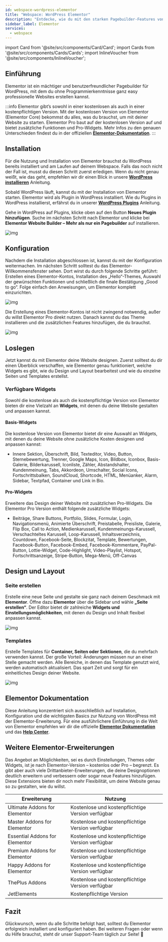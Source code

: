 ```yaml
---
id: webspace-wordpress-elementor
title: "Webspace: WordPress Elementor"
description: "Entdecke, wie du mit den starken Pagebuilder-Features von Elementor kinderleicht professionelle WordPress-Websites erstellst → Jetzt mehr erfahren"
sidebar_label: Elementor
services:
  - webspace
---
```



import Card from '@site/src/components/Card/Card';
import Cards from '@site/src/components/Cards/Cards';
import InlineVoucher from '@site/src/components/InlineVoucher';



## Einführung

Elementor ist ein mächtiger und benutzerfreundlicher Pagebuilder für WordPress, mit dem du ohne Programmierkenntnisse ganz easy professionelle Websites erstellen kannst.

:::info
Elementor gibt’s sowohl in einer kostenlosen als auch in einer kostenpflichtigen Version. Mit der kostenlosen Version von Elementor (Elementor Core) bekommst du alles, was du brauchst, um mit deiner Website zu starten. Elementor Pro baut auf der kostenlosen Version auf und bietet zusätzliche Funktionen und Pro-Widgets. Mehr Infos zu den genauen Unterschieden findest du in der offiziellen **[Elementor-Dokumentation](https://elementor.com/help/elementor-pro-vs-free/)**.
:::

<InlineVoucher />


## Installation

Für die Nutzung und Installation von Elementor brauchst du WordPress bereits installiert und am Laufen auf deinem Webspace. Falls das noch nicht der Fall ist, musst du diesen Schritt zuerst erledigen. Wenn du nicht genau weißt, wie das geht, empfehlen wir dir einen Blick in unsere **[WordPress installieren](webspace-wordpress.md)** Anleitung.

Sobald WordPress läuft, kannst du mit der Installation von Elementor starten. Elementor wird als Plugin in WordPress installiert. Wie du Plugins in WordPress installierst, erfährst du in unserer **[WordPress Plugins](webspace-wordpress-plugins.md)** Anleitung.

Gehe in WordPress auf Plugins, klicke oben auf den Button **Neues Plugin hinzufügen**. Suche im nächsten Schritt nach Elementor und klicke bei **Elementor Website Builder – Mehr als nur ein Pagebuilder** auf installieren.

![img](https://screensaver01.zap-hosting.com/index.php/s/xcj9stZtAmY9cgJ/preview)



## Konfiguration

Nachdem die Installation abgeschlossen ist, kannst du mit der Konfiguration weitermachen. Im nächsten Schritt solltest du das Elementor-Willkommensfenster sehen. Dort wirst du durch folgende Schritte geführt: Erstellen eines Elementor-Kontos, Installation des „Hello“-Themes, Auswahl der gewünschten Funktionen und schließlich die finale Bestätigung „Good to go“. Folge einfach den Anweisungen, um Elementor komplett einzurichten.

![img](https://screensaver01.zap-hosting.com/index.php/s/6QN5trndZgfSano/download)

Die Erstellung eines Elementor-Kontos ist nicht zwingend notwendig, außer du willst Elementor Pro direkt nutzen. Danach kannst du das Theme installieren und die zusätzlichen Features hinzufügen, die du brauchst.

![img](https://screensaver01.zap-hosting.com/index.php/s/YgXwPiEnBZTQsC4/preview)



## Loslegen

Jetzt kannst du mit Elementor deine Website designen. Zuerst solltest du dir einen Überblick verschaffen, wie Elementor genau funktioniert, welche Widgets es gibt, wie du Design und Layout bearbeitest und wie du einzelne Seiten und Templates erstellst.

### Verfügbare Widgets

Sowohl die kostenlose als auch die kostenpflichtige Version von Elementor bieten dir eine Vielzahl an **Widgets**, mit denen du deine Website gestalten und anpassen kannst.


#### Basis-Widgets
Die kostenlose Version von Elementor bietet dir eine Auswahl an Widgets, mit denen du deine Website ohne zusätzliche Kosten designen und anpassen kannst:

- Innere Sektion, Überschrift, Bild, Texteditor, Video, Button, Sternebewertung, Trenner, Google Maps, Icon, Bildbox, Iconbox, Basis-Galerie, Bilderkarussell, Iconliste, Zähler, Abstandshalter, Kundenmeinung, Tabs, Akkordeon, Umschalter, Social Icons, Fortschrittsbalken, SoundCloud, Shortcode, HTML, Menüanker, Alarm, Sidebar, Textpfad, Container und Link in Bio.

#### Pro-Widgets

Erweitere das Design deiner Website mit zusätzlichen Pro-Widgets. Die Elementor Pro Version enthält folgende zusätzliche Widgets:

- Beiträge, Share Buttons, Portfolio, Slides, Formular, Login, Navigationsmenü, Animierte Überschrift, Preistabelle, Preisliste, Galerie, Flip Box, Call to Action, Medienkarussell, Kundenmeinungs-Karussell, Verschachteltes Karussell, Loop-Karussell, Inhaltsverzeichnis, Countdown, Facebook-Seite, Blockzitat, Template, Bewertungen, Facebook-Button, Facebook-Embed, Facebook-Kommentare, PayPal-Button, Lottie-Widget, Code-Highlight, Video-Playlist, Hotspot, Fortschrittsanzeige, Stripe-Button, Mega-Menü, Off-Canvas






## Design und Layout

### Seite erstellen

Erstelle eine neue Seite und gestalte sie ganz nach deinem Geschmack mit **Elementor**. Öffne dazu **Elementor** über die Sidebar und wähle **„Seite erstellen“**. Der Editor bietet dir zahlreiche **Widgets und Einstellungsmöglichkeiten**, mit denen du Design und Inhalt flexibel anpassen kannst.

![img](https://screensaver01.zap-hosting.com/index.php/s/mdMbnXNkngXWJHt/download)

### Templates

Erstelle Templates für **Container, Seiten oder Sektionen**, die du mehrfach verwenden kannst. Der große Vorteil: Änderungen müssen nur an einer Stelle gemacht werden. Alle Bereiche, in denen das Template genutzt wird, werden automatisch aktualisiert. Das spart Zeit und sorgt für ein einheitliches Design deiner Website.

![img](https://screensaver01.zap-hosting.com/index.php/s/mdMbnXNkngXWJHt/download)

## Elementor Dokumentation

Diese Anleitung konzentriert sich ausschließlich auf Installation, Konfiguration und die wichtigsten Basics zur Nutzung von WordPress mit der Elementor-Erweiterung. Für eine ausführlichere Einführung in die Welt von Elementor empfehlen wir dir die offizielle **[Elementor Dokumentation](https://developers.elementor.com/docs/)** und das **[Help Center](https://elementor.com/help/)**.



## Weitere Elementor-Erweiterungen

Das Angebot an Möglichkeiten, sei es durch Einstellungen, Themes oder Widgets, ist je nach Elementor-Version – kostenlos oder Pro – begrenzt. Es gibt aber auch viele Drittanbieter-Erweiterungen, die deine Designoptionen deutlich erweitern und verbessern oder sogar neue Features hinzufügen. Diese Extensions bieten dir noch mehr Flexibilität, um deine Website genau so zu gestalten, wie du willst.

| Erweiterung                    | Nutzung                         |
| ------------------------------ | ------------------------------- |
| Ultimate Addons for Elementor  | Kostenlose und kostenpflichtige Version verfügbar |
| Master Addons for Elementor    | Kostenlose und kostenpflichtige Version verfügbar |
| Essential Addons for Elementor | Kostenlose und kostenpflichtige Version verfügbar |
| Premium Addons for Elementor   | Kostenlose und kostenpflichtige Version verfügbar |
| Happy Addons for Elementor     | Kostenlose und kostenpflichtige Version verfügbar |
| ThePlus Addons                 | Kostenlose und kostenpflichtige Version verfügbar |
| JetElements                   | Kostenpflichtige Version         |





## Fazit

Glückwunsch, wenn du alle Schritte befolgt hast, solltest du Elementor erfolgreich installiert und konfiguriert haben. Bei weiteren Fragen oder wenn du Hilfe brauchst, steht dir unser Support-Team täglich zur Seite! 🙂

<InlineVoucher />